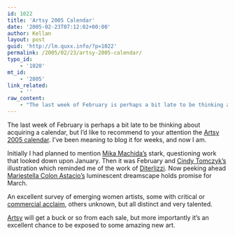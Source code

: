 ```yaml
---
id: 1022
title: 'Artsy 2005 Calendar'
date: '2005-02-23T07:12:02+00:00'
author: Kellan
layout: post
guid: 'http://lm.quxx.info/?p=1022'
permalink: /2005/02/23/artsy-2005-calendar/
typo_id:
    - '1020'
mt_id:
    - '2805'
link_related:
    - ''
raw_content:
    - "The last week of February is perhaps a bit late to be thinking about acquiring a calendar, but I\\'d like to recommend to your attention the [Artsy 2005 calendar](http://www.cafepress.com/artsy2005.15963863?zoom=yes#zoom).   I\\'ve been meaning to blog it for weeks, and now I am.\n\n\nInitially I had planned to mention [Mika Machida\\'s](http://www.artsymag.com/mika1.html) stark, questioning work that looked down upon January.   Then it was February and [Cindy Tomczyk\\'s](http://www.cindytomczyk.com/) illustration which reminded me of the work of [Diterlizzi](http://www.diterlizzi.com/).   Now peeking ahead [Mariestella Colon Astacio\\'s](http://mariestella.com/) luminescent dreamscape holds promise for March.\n\nAn excellent survey of emerging women artists, some with critical or [commercial acclaim](http://www.adweek.com/aw/creative/best_spots_04/041018_01.jsp), others unknown, but all distinct and very talented.\n\n[Artsy](http://artsymag.com) will get a buck or so from each sale, but more importantly it\\'s  an excellent chance to be exposed to some amazing new art."
---
```


The last week of February is perhaps a bit late to be thinking about acquiring a calendar, but I’d like to recommend to your attention the [Artsy 2005 calendar](http://www.cafepress.com/artsy2005.15963863?zoom=yes#zoom). I’ve been meaning to blog it for weeks, and now I am.

Initially I had planned to mention [Mika Machida’s](http://www.artsymag.com/mika1.html) stark, questioning work that looked down upon January. Then it was February and [Cindy Tomczyk’s](http://www.cindytomczyk.com/) illustration which reminded me of the work of [Diterlizzi](http://www.diterlizzi.com/). Now peeking ahead [Mariestella Colon Astacio’s](http://mariestella.com/) luminescent dreamscape holds promise for March.

An excellent survey of emerging women artists, some with critical or [commercial acclaim](http://www.adweek.com/aw/creative/best*spots*04/041018\_01.jsp), others unknown, but all distinct and very talented.

[Artsy](http://artsymag.com) will get a buck or so from each sale, but more importantly it’s an excellent chance to be exposed to some amazing new art.